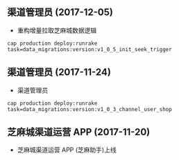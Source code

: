 ## 渠道管理员 (2017-12-05)

- 重构增量拉取芝麻城数据逻辑

```shell
cap production deploy:runrake task=data_migrations:version:v1_0_5_init_seek_trigger
```

## 渠道管理员 (2017-11-24)

- 渠道管理员

```shell
cap production deploy:runrake task=data_migrations:version:v1_0_3_channel_user_shop
```

## 芝麻城渠道运营 APP (2017-11-20)

- 芝麻城渠道运营 APP (芝麻助手)上线
